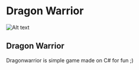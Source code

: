 # Dragon Warrior

![Alt text](https://preview.ibb.co/eXHt4H/1.png "Game Screen")

## Dragon Warrior

Dragonwarrior is simple game made on C# for fun ;) 
